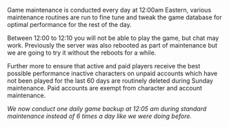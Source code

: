 ---
---
Game maintenance is conducted every day at 12:00am Eastern, various maintenance routines are run to fine tune and tweak the game database for optimal performance for the rest of the day.

Between 12:00 to 12:10 you will not be able to play the game, but chat may work. Previously the server was also rebooted as part of maintenance but we are going to try it without the reboots for a while.

Further more to ensure that active and paid players receive the best possible performance inactive characters on unpaid accounts which have not been played for the last 60 days are routinely deleted during Sunday maintenance. Paid accounts are exempt from character and account maintenance.

_We now conduct one daily game backup at 12:05 am during standard maintenance instead of 6 times a day like we were doing before._